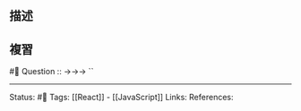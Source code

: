 ## 描述

## 複習
#🧠 Question :: ->->-> ``

---
Status: #🌱 
Tags:
[[React]] - [[JavaScript]]
Links:
References: